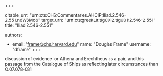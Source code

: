 +++


citable_urn: "urn:cts:CHS:Commentaries.AHCIP:Iliad.2.546-2.551.n6W3Mo6"
target_urn: "urn:cts:greekLit:tlg0012.tlg001:2.546-2.551"
title: "Iliad 2.546-2.551"

authors:
- email: "frame@chs.harvard.edu"
  name: "Douglas Frame"
  username: "dframe"
+++

<p>discussion of evidence for Athena and Erechtheus as a pair, and this passage from the Catalogue of Ships as reflecting later circumstances than O.07.078-081</p>